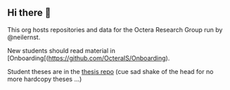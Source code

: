 ## Hi there 👋

This org hosts repositories and data for the Octera Research Group run by @neilernst.

New students should read material in [Onboarding[(https://github.com/OcteraIS/Onboarding). 

Student theses are in the [thesis repo](https://github.com/OcteraIS/theses) (cue sad shake of the head for no more hardcopy theses ...)
